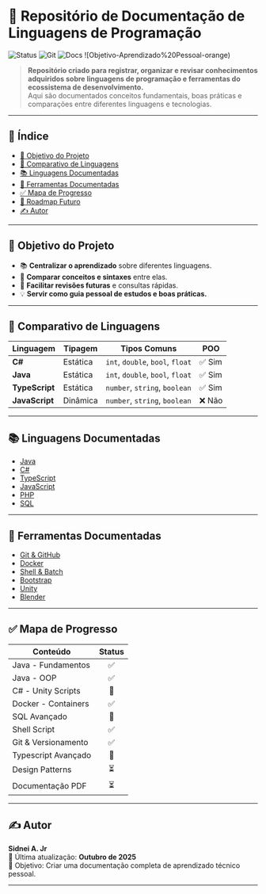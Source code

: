 # 🧠 Repositório de Documentação de Linguagens de Programação

![Status](https://img.shields.io/badge/Status-Em%20Desenvolvimento-blue)
![Git](https://img.shields.io/badge/Versionamento-Git-green)
![Docs](https://img.shields.io/badge/Documentação-Markdown-lightgrey)
![Objetivo-Aprendizado%20Pessoal-orange)

> **Repositório criado para registrar, organizar e revisar conhecimentos adquiridos sobre linguagens de programação e ferramentas do ecossistema de desenvolvimento.**  
> Aqui são documentados conceitos fundamentais, boas práticas e comparações entre diferentes linguagens e tecnologias.

---

## 📌 Índice

- [🎯 Objetivo do Projeto](#-objetivo-do-projeto)
- [🧾 Comparativo de Linguagens](#-comparativo-de-linguagens)
- [📚 Linguagens Documentadas](#-linguagens-documentadas)
- [🧰 Ferramentas Documentadas](#-ferramentas-documentadas)
- [✅ Mapa de Progresso](#-mapa-de-progresso)
- [🚀 Roadmap Futuro](#-roadmap-futuro)
- [✍️ Autor](#️-autor)

---

## 🎯 Objetivo do Projeto

- 📚 **Centralizar o aprendizado** sobre diferentes linguagens.
- 🧩 **Comparar conceitos e sintaxes** entre elas.
- 🧠 **Facilitar revisões futuras** e consultas rápidas.
- 💡 **Servir como guia pessoal de estudos e boas práticas.**

---

## 🧾 Comparativo de Linguagens

| Linguagem     | Tipagem     | Tipos Comuns                     | POO |
|----------------|--------------|----------------------------------|------|
| **C#**         | Estática     | `int`, `double`, `bool`, `float` | ✅ Sim |
| **Java**       | Estática     | `int`, `double`, `bool`, `float` | ✅ Sim |
| **TypeScript** | Estática     | `number`, `string`, `boolean`    | ✅ Sim |
| **JavaScript** | Dinâmica     | `number`, `string`, `boolean`    | ❌ Não |

---

## 📚 Linguagens Documentadas

- [Java](./Java/IntroJava.md)
- [C#](./C%23/Script_Unity3C.md)
- [TypeScript](./Typescript/IntroducaoTS.md)
- [JavaScript](./JS/DocumentacaoJs.md)
- [PHP](./PHP/Introphp.md)
- [SQL](./SQL/AvancadoSQL.md)

---

## 🧰 Ferramentas Documentadas

- [Git & GitHub](./Git/IntroducaoGit.md)
- [Docker](./Docker/Introducaodocker.md)
- [Shell & Batch](./Shell/IntroBatch.md)
- [Bootstrap](./WEB/Bootstrap.md)
- [Unity](./C%23/Script_Unity3C.md)
- [Blender](./Blender/)

---

## ✅ Mapa de Progresso

| Conteúdo                     | Status |
|---------------------------|:-----:|
| Java - Fundamentos        | ✅ |
| Java - OOP                | ✅ |
| C# - Unity Scripts        | 🚧 |
| Docker - Containers       | ✅ |
| SQL Avançado              | 🚧 |
| Shell Script              | ✅ |
| Git & Versionamento       | ✅ |
| Typescript Avançado       | 🚧 |
| Design Patterns           | ⏳ |
| Documentação PDF          | ⏳ |

---



## ✍️ Autor

**Sidnei A. Jr**  
📅 Última atualização: **Outubro de 2025**  
🚀 Objetivo: Criar uma documentação completa de aprendizado técnico pessoal.

---
